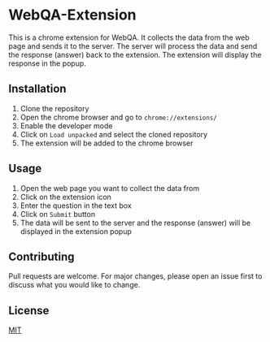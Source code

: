 # WebQA-Extension

This is a chrome extension for WebQA. It collects the data from the web page and sends it to the server. The server will process the data and send the response (answer) back to the extension. The extension will display the response in the popup.

## Installation

1. Clone the repository
2. Open the chrome browser and go to `chrome://extensions/`
3. Enable the developer mode
4. Click on `Load unpacked` and select the cloned repository
5. The extension will be added to the chrome browser

## Usage

1. Open the web page you want to collect the data from
2. Click on the extension icon
3. Enter the question in the text box
4. Click on `Submit` button
5. The data will be sent to the server and the response (answer) will be displayed in the extension popup

## Contributing

Pull requests are welcome. For major changes, please open an issue first to discuss what you would like to change.

## License

[MIT](
https://choosealicense.com/licenses/mit/)
